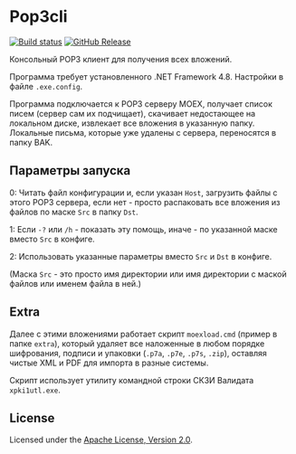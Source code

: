 # Pop3cli

[![Build status]][appveyor]
[![GitHub Release]][releases]

Консольный POP3 клиент для получения всех вложений.

Программа требует установленного .NET Framework 4.8.
Настройки в файле `.exe.config`.

Программа подключается к POP3 серверу MOEX,
получает список писем (сервер сам их подчищает),
скачивает недостающее на локальном диске,
извлекает все вложения в указанную папку.
Локальные письма, которые уже удалены с сервера,
переносятся в папку BAK.

## Параметры запуска

0: Читать файл конфигурации и, если указан `Host`,
загрузить файлы с этого POP3 сервера,
если нет - просто распаковать все вложения из файлов
по маске `Src` в папку `Dst`.

1: Если `-?` или `/h` - показать эту помощь,
иначе - по указанной маске вместо `Src` в конфиге.

2: Использовать указанные параметры вместо `Src` и `Dst`
в конфиге.

(Маска `Src` - это просто имя директории или
имя директории с маской файлов или именем файла в ней.)

## Extra

Далее с этими вложениями работает скрипт `moexload.cmd`
(пример в папке `extra`),
который удаляет все наложенные в любом порядке шифрования,
подписи и упаковки (`.p7a`, `.p7e`, `.p7s`, `.zip`),
оставляя чистые XML и PDF для импорта в разные системы.

Скрипт использует утилиту командной строки СКЗИ Валидата
`xpki1utl.exe`.

## License

Licensed under the [Apache License, Version 2.0].

[Apache License, Version 2.0]: http://www.apache.org/licenses/LICENSE-2.0 "LICENSE"

[appveyor]: https://ci.appveyor.com/project/diev/pop3cli
[releases]: https://github.com/diev/Pop3cli/releases/latest

[Build status]: https://ci.appveyor.com/api/projects/status/t7hsyhlqq970y9vs?svg=true
[GitHub Release]: https://img.shields.io/github/release/diev/Pop3cli.svg
